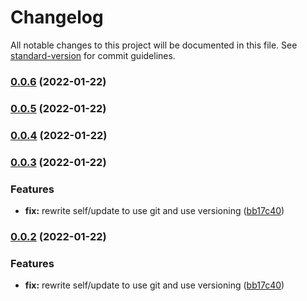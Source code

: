 # Changelog

All notable changes to this project will be documented in this file. See [standard-version](https://github.com/conventional-changelog/standard-version) for commit guidelines.

### [0.0.6](https://github.com/dnb-org/dnb-hugo-bin/compare/v0.0.3...v0.0.6) (2022-01-22)

### [0.0.5](https://github.com/dnb-org/dnb-hugo-bin/compare/v0.0.3...v0.0.5) (2022-01-22)

### [0.0.4](https://github.com/dnb-org/dnb-hugo-bin/compare/v0.0.3...v0.0.4) (2022-01-22)

### [0.0.3](https://github.com/dnb-org/dnb-hugo-bin/compare/v0.0.1...v0.0.3) (2022-01-22)


### Features

* **fix:** rewrite self/update to use git and use versioning ([bb17c40](https://github.com/dnb-org/dnb-hugo-bin/commit/bb17c408634a0c42442f352d4511b8ffc3ea4077))

### [0.0.2](https://github.com/dnb-org/dnb-hugo-bin/compare/v0.0.1...v0.0.2) (2022-01-22)


### Features

* **fix:** rewrite self/update to use git and use versioning ([bb17c40](https://github.com/dnb-org/dnb-hugo-bin/commit/bb17c408634a0c42442f352d4511b8ffc3ea4077))
